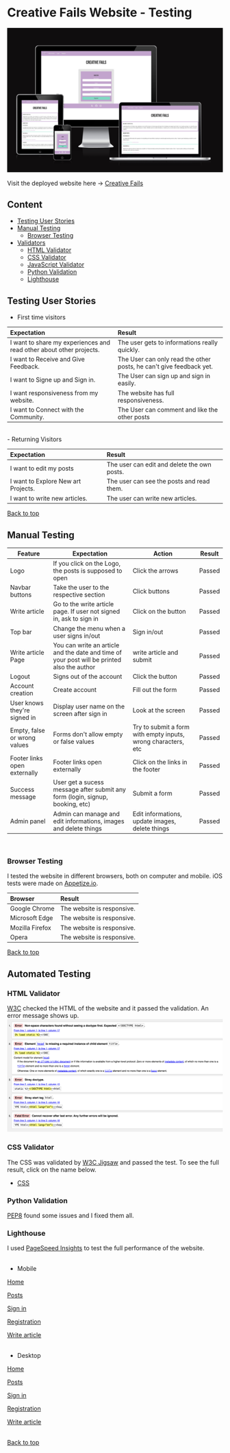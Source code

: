 # Creative Fails Website - Testing

![Creative Fails](documentation/images/am-i-responsive.png)

Visit the deployed website here → [Creative Fails](https://creativefails-b08c6c63e317.herokuapp.com/)

## Content

- [Testing User Stories](#testing-user-stories)
- [Manual Testing](#manual-testing)
  - [Browser Testing](#browser-testing)
- [Validators](#manual-testing)
  - [HTML Validator](#html-validator)
  - [CSS Validator](#css-validator)
  - [JavaScript Validator](#javascript-validator)
  - [Python Validation](#python-validation)
  - [Lighthouse](#lighthouse)

## Testing User Stories

- First time visitors

| Expectation                                              | Result                                                                                                                                        |
| :------------------------------------------------------- | :-------------------------------------------------------------------------------------------------------------------------------------------- |
| I want to share my experiences and read other about other projects.                                    |  The user gets to informations really quickly. |
|I want to Receive and Give Feedback.                                        | The User can only read the other posts, he can't give feedback yet.
| I want to Signe up and Sign in. | The User can sign up and sign in easily.                                                  |
| I want responsiveness from my website.                   | The website has full responsiveness.                                                                                                          |
|I want to Connect with the Community.                                        | The User can comment and like the other posts 
<br>
- Returning Visitors

| Expectation                                          | Result                                                                                  |
| :--------------------------------------------------- | :-------------------------------------------------------------------------------------- |
| I want to edit my posts | The user can edit and delete the own posts.
| I want to Explore New art Projects.                | The user can see the posts and read them.              |
| I want to write new articles.                  | The user can write new articles.|


[Back to top](#content)

## Manual Testing

| Feature                                                                     | Expectation                                                                   | Action                                                        | Result |
| --------------------------------------------------------------------------- | ----------------------------------------------------------------------------- | ------------------------------------------------------------- | ------ |
| Logo                                                                   | If you click on the Logo, the posts is supposed to open     | Click the arrows                                              | Passed |
| Navbar buttons                                                              | Take the user to the respective section                                       | Click buttons                                                 | Passed |
| Write article                                                           | Go to the write article page. If user not signed in, ask to sign in                 | Click on the button                                           | Passed |
| Top bar                                                                     | Change the menu when a user signs in/out                                      | Sign in/out                                                   | Passed |
| Write article Page                                                               | You can write an  article and the date and time of your post will be printed also the author                                                 |write article and submit                                         | Passed |
| Logout                                                                      | Signs out of the account                                                      | Click the button                                              | Passed |
| Account creation                                                            | Create account                                                                | Fill out the form                                             | Passed |
| User knows they're signed in                                                | Display user name on the screen after sign in                                 | Look at the screen                                            | Passed |
| Empty, false or wrong values                                                | Forms don't allow empty or false values                                       | Try to submit a form with empty inputs, wrong characters, etc | Passed |
| Footer links open externally                                                | Footer links open externally                                                  | Click on the links in the footer                              | Passed |
| Success message                                                             | User get a sucess message after submit any form (login, signup, booking, etc) | Submit a form                                                 | Passed |
| Admin panel                                                                 | Admin can manage and edit informations, images and delete things              | Edit informations, update images, delete things               | Passed |

<br>

### Browser Testing

I tested the website in different browsers, both on computer and mobile. iOS tests were made on [Appetize.io](https://appetize.io/).

| Browser         | Result                     |
| :-------------- | :------------------------- |
| Google Chrome   | The website is responsive. |
| Microsoft Edge  | The website is responsive. |
| Mozilla Firefox | The website is responsive. |
| Opera           | The website is responsive. |

[Back to top](#content)

## Automated Testing

### HTML Validator

[W3C](https://validator.w3.org/) checked the HTML of the website and it passed the validation. An error message shows up.
![HTML Validation](documentation/images/html_validator.png)

### CSS Validator

The CSS was validated by [W3C Jigsaw](https://jigsaw.w3.org/css-validator/) and passed the test. To see the full result, click on the name below.

- [CSS](documentation/pdf/css_validator.pdf)


### Python Validation

[PEP8](https://pep8ci.herokuapp.com/) found some issues and I fixed them all.

### Lighthouse

I used [PageSpeed Insights](https://pagespeed.web.dev/) to test the full performance of the website.<br><br>

- Mobile

[Home](documentation/images/home_m.png)<br>

[Posts](documentation/images/posts_m.png)<br>

[Sign in](documentation/images/signin_m.png)<br>

[Registration](documentation/images/registration_m.png)<br>

[Write article](documentation/images/write_article_m.png)<br><br>

- Desktop

[Home](documentation/images/home_d.png)<br>

[Posts](documentation/images/posts_d.png)<br>

[Sign in](documentation/images/signin_d.png)<br>

[Registration](documentation/images/registration_d.png)<br>

[Write article](documentation/images/write_article_d.png)<br><br>

[Back to top](#content)